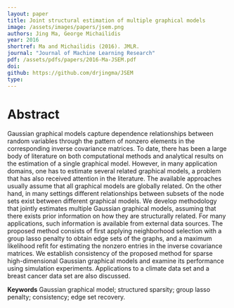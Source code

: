 ```yaml
---
layout: paper
title: Joint structural estimation of multiple graphical models
image: /assets/images/papers/jsem.png
authors: Jing Ma, George Michailidis
year: 2016
shortref: Ma and Michailidis (2016). JMLR.
journal: "Journal of Machine Learning Research"
pdf: /assets/pdfs/papers/2016-Ma-JSEM.pdf
doi: 
github: https://github.com/drjingma/JSEM
type: 
---
```


# Abstract

Gaussian graphical models capture dependence relationships between random variables through the pattern of nonzero elements in the corresponding inverse covariance matrices. To date, there has been a large body of literature on both computational methods and analytical results on the estimation of a single graphical model. However, in many application domains, one has to estimate several related graphical models, a problem that has also received attention in the literature. The available approaches usually assume that all graphical models are globally related. On the other hand, in many settings different relationships between subsets of the node sets exist between different graphical models. We develop methodology that jointly estimates multiple Gaussian graphical models, assuming that there exists prior information on how they are structurally related. For many applications, such information is available from external data sources. The proposed method consists of first applying neighborhood selection with a group lasso penalty to obtain edge sets of the graphs, and a maximum likelihood refit for estimating the nonzero entries in the inverse covariance matrices. We establish consistency of the proposed method for sparse high-dimensional Gaussian graphical models and examine its performance using simulation experiments. Applications to a climate data set and a breast cancer data set are also discussed.

**Keywords** Gaussian graphical model; structured sparsity; group lasso penalty; consistency; edge
set recovery.
